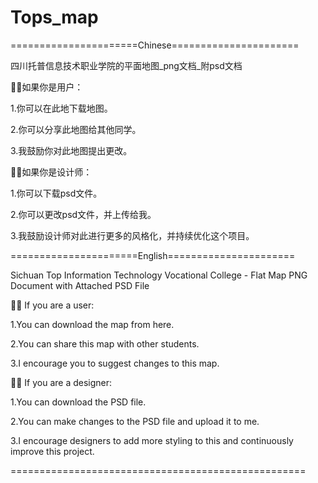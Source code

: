 # Tops_map

======================Chinese======================

四川托普信息技术职业学院的平面地图_png文档_附psd文档

👩‍🎓如果你是用户：

1.你可以在此地下载地图。

2.你可以分享此地图给其他同学。

3.我鼓励你对此地图提出更改。

👩‍💻如果你是设计师：

1.你可以下载psd文件。

2.你可以更改psd文件，并上传给我。

3.我鼓励设计师对此进行更多的风格化，并持续优化这个项目。

======================English======================

Sichuan Top Information Technology Vocational College - Flat Map PNG Document with Attached PSD File

👩‍🎓 If you are a user:

1.You can download the map from here.

2.You can share this map with other students.

3.I encourage you to suggest changes to this map.

👩‍💻 If you are a designer:

1.You can download the PSD file.

2.You can make changes to the PSD file and upload it to me.

3.I encourage designers to add more styling to this and continuously improve this project.

===================================================
